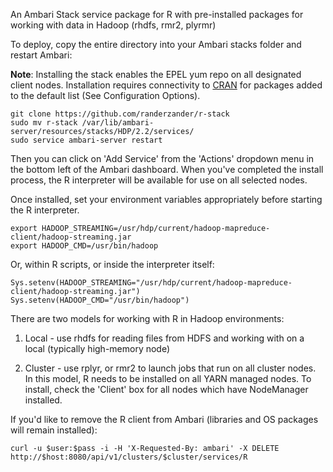 An Ambari Stack service package for R with pre-installed packages for working with data in Hadoop (rhdfs, rmr2, plyrmr)

To deploy, copy the entire directory into your Ambari stacks folder and restart Ambari:

**Note**:
Installing the stack enables the EPEL yum repo on all designated client nodes. Installation requires connectivity to [CRAN](http://cran.us-r-project.org) for packages added to the default list (See Configuration Options).

```
git clone https://github.com/randerzander/r-stack
sudo mv r-stack /var/lib/ambari-server/resources/stacks/HDP/2.2/services/
sudo service ambari-server restart
```

Then you can click on 'Add Service' from the 'Actions' dropdown menu in the bottom left of the Ambari dashboard. When you've completed the install process, the R interpreter will be available for use on all selected nodes.

Once installed, set your environment variables appropriately before starting the R interpreter.
```
export HADOOP_STREAMING=/usr/hdp/current/hadoop-mapreduce-client/hadoop-streaming.jar
export HADOOP_CMD=/usr/bin/hadoop
```
Or, within R scripts, or inside the interpreter itself:
```
Sys.setenv(HADOOP_STREAMING="/usr/hdp/current/hadoop-mapreduce-client/hadoop-streaming.jar")
Sys.setenv(HADOOP_CMD="/usr/bin/hadoop")
```

There are two models for working with R in Hadoop environments:

1. Local - use rhdfs for reading files from HDFS and working with on a local (typically high-memory node)

2. Cluster - use rplyr, or rmr2 to launch jobs that run on all cluster nodes. In this model, R needs to be installed on all YARN managed nodes. To install, check the 'Client' box for all nodes which have NodeManager installed.

If you'd like to remove the R client from Ambari (libraries and OS packages will remain installed):
```
curl -u $user:$pass -i -H 'X-Requested-By: ambari' -X DELETE http://$host:8080/api/v1/clusters/$cluster/services/R
```
